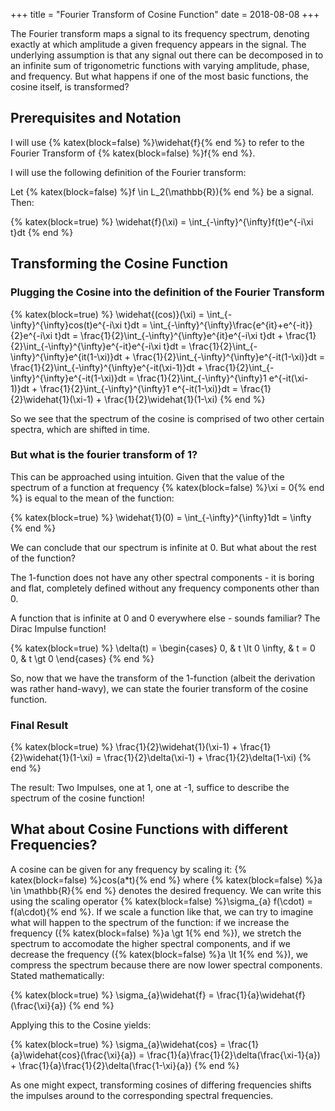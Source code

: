 +++
title = "Fourier Transform of Cosine Function"
date = 2018-08-08
+++

The Fourier transform maps a signal to its frequency spectrum, denoting exactly at which amplitude a given frequency appears in the signal.
The underlying assumption is that any signal out there can be decomposed in to an infinite sum of trigonometric functions with varying amplitude, phase, and frequency.
But what happens if one of the most basic functions, the cosine itself, is transformed?

## Prerequisites and Notation

I will use {% katex(block=false) %}\widehat{f}{% end %} to refer to the Fourier Transform of {% katex(block=false) %}f{% end %}.

I will use the following definition of the Fourier transform:

Let {% katex(block=false) %}f \in L_2(\mathbb{R}){% end %} be a signal. Then:

{% katex(block=true) %}
\widehat{f}(\xi) = \int_{-\infty}^{\infty}f(t)e^{-i\xi t}dt
{% end %}

## Transforming the Cosine Function

### Plugging the Cosine into the definition of the Fourier Transform

{% katex(block=true) %}
\widehat{(cos)}(\xi) = 
\int_{-\infty}^{\infty}cos(t)e^{-i\xi t}dt =
\int_{-\infty}^{\infty}\frac{e^{it}+e^{-it}}{2}e^{-i\xi t}dt =
\frac{1}{2}\int_{-\infty}^{\infty}e^{it}e^{-i\xi t}dt + \frac{1}{2}\int_{-\infty}^{\infty}e^{-it}e^{-i\xi t}dt =
\frac{1}{2}\int_{-\infty}^{\infty}e^{it(1-\xi)}dt + \frac{1}{2}\int_{-\infty}^{\infty}e^{-it(1-\xi)}dt =
\frac{1}{2}\int_{-\infty}^{\infty}e^{-it(\xi-1)}dt + \frac{1}{2}\int_{-\infty}^{\infty}e^{-it(1-\xi)}dt =
\frac{1}{2}\int_{-\infty}^{\infty}1 e^{-it(\xi-1)}dt + \frac{1}{2}\int_{-\infty}^{\infty}1 e^{-it(1-\xi)}dt =
\frac{1}{2}\widehat{1}(\xi-1) + \frac{1}{2}\widehat{1}(1-\xi)
{% end %}

So we see that the spectrum of the cosine is comprised of two other certain spectra, which are shifted in time.

### But what is the fourier transform of 1?

This can be approached using intuition. Given that the value of the spectrum of a function at frequency {% katex(block=false) %}\xi = 0{% end %} is equal to the mean of the function:

{% katex(block=true) %}
\widehat{1}(0) = \int_{-\infty}^{\infty}1dt = \infty
{% end %}

We can conclude that our spectrum is infinite at 0. But what about the rest of the function?

The 1-function does not have any other spectral components - it is boring and flat, completely defined without any frequency components other than 0.

A function that is infinite at 0 and 0 everywhere else - sounds familiar? The Dirac Impulse function!

{% katex(block=true) %}
\delta(t) =
\begin{cases}
0,  & t \lt 0
\infty,  & t = 0
0,  & t \gt 0
\end{cases}
{% end %}

So, now that we have the transform of the 1-function (albeit the derivation was rather hand-wavy), we can state the fourier transform of the cosine function.

### Final Result

{% katex(block=true) %}
\frac{1}{2}\widehat{1}(\xi-1) + \frac{1}{2}\widehat{1}(1-\xi) =
\frac{1}{2}\delta(\xi-1) + \frac{1}{2}\delta(1-\xi)
{% end %}

The result: Two Impulses, one at 1, one at -1, suffice to describe the spectrum of the cosine function!

## What about Cosine Functions with different Frequencies?

A cosine can be given for any frequency by scaling it: {% katex(block=false) %}cos(a*t){% end %} where {% katex(block=false) %}a \in \mathbb{R}{% end %} denotes the desired frequency.
We can write this using the scaling operator {% katex(block=false) %}\sigma_{a} f(\cdot) = f(a\cdot){% end %}. If we scale a function like that, we can try to imagine what will happen to the spectrum of the function: if we increase the frequency ({% katex(block=false) %}a \gt 1{% end %}), we stretch the spectrum to accomodate the higher spectral components, and if we decrease the frequency ({% katex(block=false) %}a \lt 1{% end %}), we compress the spectrum because there are now lower spectral components. Stated mathematically:

{% katex(block=true) %}
\sigma_{a}\widehat{f} = \frac{1}{a}\widehat{f}(\frac{\xi}{a})
{% end %}

Applying this to the Cosine yields:

{% katex(block=true) %}
\sigma_{a}\widehat{cos} = \frac{1}{a}\widehat{cos}(\frac{\xi}{a}) =
\frac{1}{a}\frac{1}{2}\delta(\frac{\xi-1}{a}) + \frac{1}{a}\frac{1}{2}\delta(\frac{1-\xi}{a})
{% end %}

As one might expect, transforming cosines of differing frequencies shifts the impulses around to the corresponding spectral frequencies.

